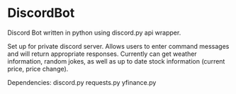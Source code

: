 # DiscordBot
Discord Bot written in python using discord.py api wrapper.


Set up for private discord server. Allows users to enter command messages and will return appropriate responses.
Currently can get weather information, random jokes, as well as up to date stock information (current price,
price change).


Dependencies:
discord.py
requests.py
yfinance.py

